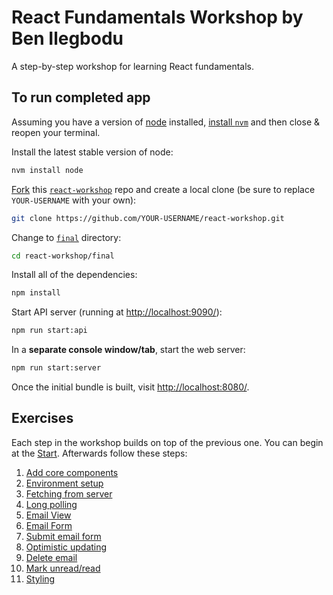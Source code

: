 # React Fundamentals Workshop by Ben Ilegbodu

A step-by-step workshop for learning React fundamentals.

## To run completed app

Assuming you have a version of [node](https://nodejs.org/en/) installed, [install `nvm`](https://github.com/creationix/nvm#install-script) and then close & reopen your terminal.

Install the latest stable version of node:

```sh
nvm install node
```

[Fork](https://help.github.com/articles/fork-a-repo/) this [`react-workshop`](https://github.com/benmvp/react-workshop) repo and create a local clone (be sure to replace `YOUR-USERNAME` with your own):

```sh
git clone https://github.com/YOUR-USERNAME/react-workshop.git
```

Change to [`final`](https://github.com/benmvp/react-workshop/tree/master/final) directory:

```sh
cd react-workshop/final
```

Install all of the dependencies:

```sh
npm install
```

Start API server (running at [http://localhost:9090/](http://localhost:9090/)):

```sh
npm run start:api
```

In a **separate console window/tab**, start the web server:

```sh
npm run start:server
```

Once the initial bundle is built, visit [http://localhost:8080/](http://localhost:8080/).

## Exercises

Each step in the workshop builds on top of the previous one. You can begin at the [Start](https://github.com/benmvp/react-workshop/tree/master/00-start). Afterwards follow these steps:

1. [Add core components](https://github.com/benmvp/react-workshop/tree/master/01-core-components)
1. [Environment setup](https://github.com/benmvp/react-workshop/tree/master/02-env-setup)
1. [Fetching from server](https://github.com/benmvp/react-workshop/tree/master/03-fetch)
1. [Long polling](https://github.com/benmvp/react-workshop/tree/master/04-polling)
1. [Email View](https://github.com/benmvp/react-workshop/tree/master/05-email-view)
1. [Email Form](https://github.com/benmvp/react-workshop/tree/master/06-email-form)
1. [Submit email form](https://github.com/benmvp/react-workshop/tree/master/07-submit-email-form)
1. [Optimistic updating](https://github.com/benmvp/react-workshop/tree/master/08-optimistic-updating)
1. [Delete email](https://github.com/benmvp/react-workshop/tree/master/09-delete-email)
1. [Mark unread/read](https://github.com/benmvp/react-workshop/tree/master/10-mark-unread)
1. [Styling](https://github.com/benmvp/react-workshop/tree/master/11-styling)
